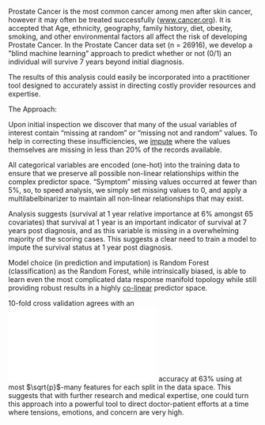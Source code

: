 Prostate Cancer is the most common cancer among men after skin cancer, however it may often be treated successfully (www.cancer.org). It is accepted that Age, ethnicity, geography, family history, diet, obesity, smoking, and other environmental factors all affect the risk of developing Prostate Cancer. In the Prostate Cancer data set (n = 26916), we develop a "blind machine learning" approach to predict whether or not (0/1) an individual will survive 7 years beyond initial diagnosis. 

The results of this analysis could easily be incorporated into a practitioner tool designed to accurately assist in directing costly provider resources and expertise. 



The Approach: 

Upon initial inspection we discover that many of the usual variables of interest contain “missing at random” or “missing not and random” values. To help in correcting these insufficiencies, we [impute](https://www.jstatsoft.org/article/view/v045i03) where the values themselves are missing in less than 20% of the records available. 

All categorical variables are encoded (one-hot) into the training data to ensure that we preserve all possible non-linear relationships within the complex predictor space. “Symptom” missing values occurred at fewer than 5%, so, to speed analysis, we simply set missing values to 0, and apply a multilabelbinarizer to maintain all non-linear relationships that may exist. 

Analysis suggests (survival at 1 year relative importance at 6% amongst 65 covariates) that survival at 1 year is an important indicator of survival at 7 years post diagnosis, and as this variable is missing in a overwhelming majority of the scoring cases. This suggests a clear need to train a model to impute the survival status at 1 year post diagnosis. 

Model choice (in prediction and imputation) is Random Forest (classification) as the Random Forest, while intrinsically biased, is able to learn even the most complicated data response manifold topology while still providing robust results in a highly [co-linear](./plots/corr.png) predictor space. 

10-fold cross validation agrees with an ![out of bag](./plots/OOB_error_rate.pdf) accuracy at 63% using at most $\sqrt{p}$-many features for each split in the data space. This suggests that with further research and medical expertise, one could turn this approach into a powerful tool to direct doctor-patient efforts at a time where tensions, emotions, and concern are very high. 


